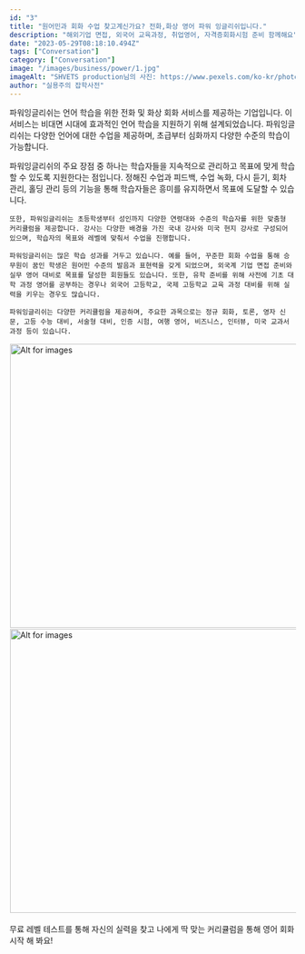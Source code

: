 ```yaml
---
id: "3"
title: "원어민과 회화 수업 찾고계신가요? 전화,화상 영어 파워 잉글리쉬입니다."
description: "해외기업 면접, 외국어 교육과정, 취업영어, 자격증회화시험 준비 함께해요"
date: "2023-05-29T08:18:10.494Z"
tags: ["Conversation"]
category: ["Conversation"]
image: "/images/business/power/1.jpg"
imageAlt: "SHVETS production님의 사진: https://www.pexels.com/ko-kr/photo/7516283/"
author: "실용주의 잡학사전"
---
```

<p className="mb-3 font-light text-gray-500 dark:text-gray-400 first-line:uppercase first-line:tracking-widest first-letter:text-7xl first-letter:font-bold first-letter:text-gray-900 dark:first-letter:text-gray-100 first-letter:mr-3 first-letter:float-left">
    파워잉글리쉬는 언어 학습을 위한 전화 및 화상 회화 서비스를 제공하는 기업입니다. 이 서비스는 비대면 시대에 효과적인 언어 학습을 지원하기 위해 설계되었습니다. 파워잉글리쉬는 다양한 언어에 대한 수업을 제공하며, 초급부터 심화까지 다양한 수준의 학습이 가능합니다.
</p>
<div className="font-light text-gray-500 dark:text-gray-400">
    파워잉글리쉬의 주요 장점 중 하나는 학습자들을 지속적으로 관리하고 목표에 맞게 학습할 수 있도록 지원한다는 점입니다. 정해진 수업과 피드백, 수업 녹화, 다시 듣기, 회차 관리, 홀딩 관리 등의 기능을 통해 학습자들은 흥미를 유지하면서 목표에 도달할 수 있습니다.

    또한, 파워잉글리쉬는 초등학생부터 성인까지 다양한 연령대와 수준의 학습자를 위한 맞춤형 커리큘럼을 제공합니다. 강사는 다양한 배경을 가진 국내 강사와 미국 현지 강사로 구성되어 있으며, 학습자의 목표와 레벨에 맞춰서 수업을 진행합니다.

    파워잉글리쉬는 많은 학습 성과를 거두고 있습니다. 예를 들어, 꾸준한 회화 수업을 통해 승무원이 꿈인 학생은 원어민 수준의 발음과 표현력을 갖게 되었으며, 외국계 기업 면접 준비와 실무 영어 대비로 목표를 달성한 회원들도 있습니다. 또한, 유학 준비를 위해 사전에 기초 대학 과정 영어를 공부하는 경우나 외국어 고등학교, 국제 고등학교 교육 과정 대비를 위해 실력을 키우는 경우도 많습니다.

    파워잉글리쉬는 다양한 커리큘럼을 제공하며, 주요한 과목으로는 정규 회화, 토론, 영자 신문, 고등 수능 대비, 서술형 대비, 인증 시험, 여행 영어, 비즈니스, 인터뷰, 미국 교과서 과정 등이 있습니다.
</div>
<div className="relative">
  <!-- <div className="flex" style="transform:translateX(-600px)"> -->
  <div className="flex flex-wrap justify-center not-prose">
    <img
        height="500px"
        width="700px"
        className="cover "
        style="margin:1px"
        alt="Alt for images"
        src="/images/business/power/2.png"
    />
    <br/>
    <img
        height="500px"
        width="700px"
        className="cover "
        style="margin:1px"
        alt="Alt for images"
        src="/images/business/power/3.png"
    />
  </div>
</div>
<br/>
<div className="font-light text-gray-500 dark:text-gray-400">
    무료 레벨 테스트를 통해 자신의 실력을 찾고 나에게 딱 맞는 커리큘럼을 통해 영어 회화 시작 해 봐요!
</div>